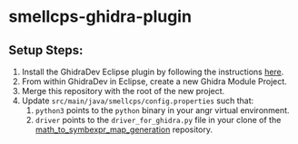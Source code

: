 # smellcps-ghidra-plugin

## Setup Steps:
1. Install the GhidraDev Eclipse plugin by following the instructions [here](https://ghidra-sre.org/InstallationGuide.html#Extensions).
1. From within GhidraDev in Eclipse, create a new Ghidra Module Project.
1. Merge this repository with the root of the new project.
1. Update `src/main/java/smellcps/config.properties` such that:
    1. `python3` points to the `python` binary in your angr virtual environment.
    1. `driver` points to the `driver_for_ghidra.py` file in your clone of the [math_to_symbexpr_map_generation](https://github.com/usc-isi-bass/math_to_symbexpr_map_generation) repository.
